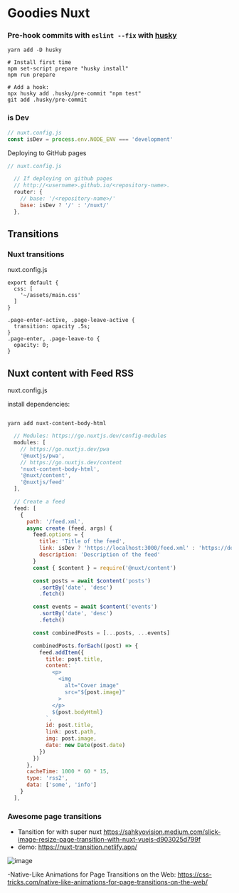# Goodies Nuxt

### Pre-hook commits with `eslint --fix` with [husky](https://github.com/typicode/husky#usage)

```shell
yarn add -D husky
```

```
# Install first time
npm set-script prepare "husky install"
npm run prepare

# Add a hook:
npx husky add .husky/pre-commit "npm test"
git add .husky/pre-commit
```

### is Dev

```javascript
// nuxt.config.js
const isDev = process.env.NODE_ENV === 'development'
```

Deploying to GitHub pages

```javascript
// nuxt.config.js

  // If deploying on github pages
  // http://<username>.github.io/<repository-name>.
  router: {
    // base: '/<repository-name>/'
    base: isDev ? '/' : '/nuxt/'
  },
```

## Transitions

### Nuxt transitions

nuxt.config.js

```
export default {
  css: [
    '~/assets/main.css'
  ]
}
```

```
.page-enter-active, .page-leave-active {
  transition: opacity .5s;
}
.page-enter, .page-leave-to {
  opacity: 0;
}
```

## Nuxt content with Feed RSS

nuxt.config.js

install dependencies:

```

yarn add nuxt-content-body-html
```

```javascript
  // Modules: https://go.nuxtjs.dev/config-modules
  modules: [
    // https://go.nuxtjs.dev/pwa
    '@nuxtjs/pwa',
    // https://go.nuxtjs.dev/content
    'nuxt-content-body-html',
    '@nuxt/content',
    '@nuxtjs/feed'
  ],

  // Create a feed
  feed: [
    {
      path: '/feed.xml',
      async create (feed, args) {
        feed.options = {
          title: 'Title of the feed',
          link: isDev ? 'https://localhost:3000/feed.xml' : 'https://domain.com/feed.xml',
          description: 'Description of the feed'
        }
        const { $content } = require('@nuxt/content')

        const posts = await $content('posts')
          .sortBy('date', 'desc')
          .fetch()

        const events = await $content('events')
          .sortBy('date', 'desc')
          .fetch()

        const combinedPosts = [...posts, ...events]

        combinedPosts.forEach((post) => {
          feed.addItem({
            title: post.title,
            content: `
              <p>
                <img
                  alt="Cover image"
                  src="${post.image}"
                >
              </p>
              ${post.bodyHtml}
            `,
            id: post.title,
            link: post.path,
            img: post.image,
            date: new Date(post.date)
          })
        })
      },
      cacheTime: 1000 * 60 * 15,
      type: 'rss2',
      data: ['some', 'info']
    }
  ],
```

### Awesome page transitions

*   Tansition for with super nuxt https://sahkyovision.medium.com/slick-image-resize-page-transition-with-nuxt-vuejs-d903025d799f
*   demo: https://nuxt-transition.netlify.app/

![image](https://user-images.githubusercontent.com/4195550/116843300-d2587000-abdf-11eb-91a0-5048ae309c7e.png)

\-Native-Like Animations for Page Transitions on the Web: https://css-tricks.com/native-like-animations-for-page-transitions-on-the-web/
